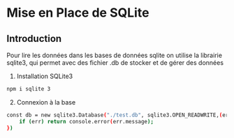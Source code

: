 # Mise en Place de SQLite

## Introduction
Pour lire les données dans les bases de données sqlite
on utilise la librairie sqlite3, qui permet avec des fichier .db de stocker et de gérer des données

1. Installation SQLite3

```bash
npm i sqlite 3
```

2. Connexion à la base

```bash
const db = new sqlite3.Database("./test.db", sqlite3.OPEN_READWRITE,(err)=> {
    if (err) return console.error(err.message);
})

```
